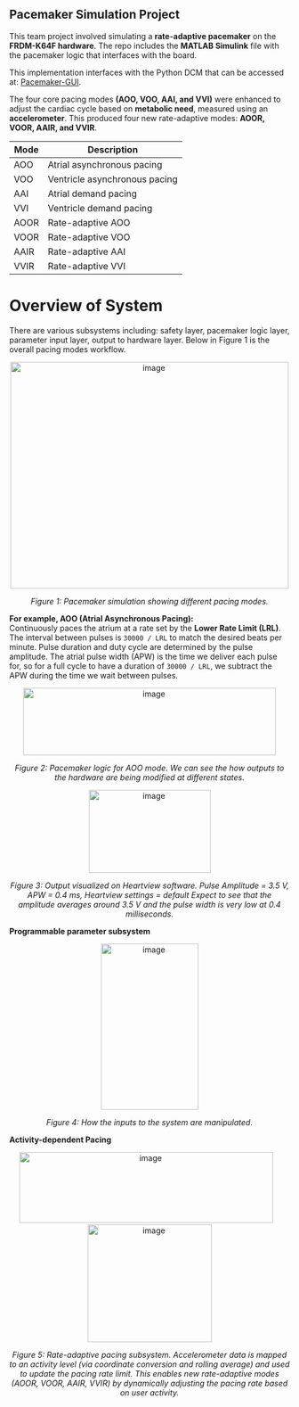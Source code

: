 ## Pacemaker Simulation Project

This team project involved simulating a **rate-adaptive pacemaker** on the **FRDM-K64F hardware**. The repo includes the **MATLAB Simulink** file with the pacemaker logic that interfaces with the board.

This implementation interfaces with the Python DCM that can be accessed at: [Pacemaker-GUI](https://github.com/elmongya/Pacemaker-GUI).

The four core pacing modes **(AOO, VOO, AAI, and VVI)** were enhanced to adjust the cardiac cycle based on **metabolic need**, measured using an **accelerometer**. This produced four new rate-adaptive modes: **AOOR, VOOR, AAIR, and VVIR**.

| Mode  | Description                           |
|-------|---------------------------------------|
| AOO   | Atrial asynchronous pacing             |
| VOO   | Ventricle asynchronous pacing          |
| AAI   | Atrial demand pacing                   |
| VVI   | Ventricle demand pacing                |
| AOOR  | Rate-adaptive AOO                      |
| VOOR  | Rate-adaptive VOO                      |
| AAIR  | Rate-adaptive AAI                      |
| VVIR  | Rate-adaptive VVI                      |

# Overview of System
There are various subsystems including: safety layer, pacemaker logic layer, parameter input layer, output to hardware layer. Below in Figure 1 is the overall pacing modes workflow.

<p align="center">
  <img width="500" height="407" alt="image" src="https://github.com/user-attachments/assets/d78cdebf-36fa-4b5f-8a3c-1c8d18527943" />
</p>

<p align="center">
  <em>Figure 1: Pacemaker simulation showing different pacing modes.</em>
</p>

**For example, AOO (Atrial Asynchronous Pacing):**  
Continuously paces the atrium at a rate set by the **Lower Rate Limit (LRL)**. The interval between pulses is `30000 / LRL` to match the desired beats per minute. Pulse duration and duty cycle are determined by the pulse amplitude. The atrial pulse width (APW) is the time we deliver each pulse for, so for a full cycle to have a duration of `30000 / LRL`, we subtract the APW during the time we wait between pulses.

<p align="center">
  <img width="454" height="121" alt="image" src="https://github.com/user-attachments/assets/91f0491e-86d3-4131-ac8b-e213848d2f2d" />
</p>

<p align="center">
  <em>Figure 2: Pacemaker logic for AOO mode. We can see the how outputs to the hardware are being modified at different states.</em>
</p>

<p align="center">
  <img width="219" height="149" alt="image" src="https://github.com/user-attachments/assets/6620df51-a00d-4220-9d67-aa136e701424" />
</p>

<p align="center">
  <em>Figure 3: Output visualized on Heartview software. Pulse Amplitude = 3.5 V, APW = 0.4 ms, Heartview settings = default
Expect to see that the amplitude averages around 3.5 V and the pulse width is very low at 0.4 milliseconds.  </em>
</p>

**Programmable parameter subsystem**
<p align="center">
  <img width="175" height="298" alt="image" src="https://github.com/user-attachments/assets/a0d8cdd1-29f1-41a3-a360-b08e3fcdf46e" />
</p>

<p align="center">
  <em>Figure 4: How the inputs to the system are manipulated.</em>
</p>

**Activity-dependent Pacing**
<p align="center">
  <img width="456" height="127" alt="image" src="https://github.com/user-attachments/assets/0a6e821e-78a9-4999-858e-bc5d0546f1ae" />
  &nbsp;&nbsp;
  <img width="223" height="211" alt="image" src="https://github.com/user-attachments/assets/baa6bcd5-b531-458c-aea8-ca126b38c194" />
</p>

<p align="center">
  <em>Figure 5: Rate-adaptive pacing subsystem. Accelerometer data is mapped to an activity level (via coordinate conversion and rolling average) and used to update the pacing rate limit. This enables new rate-adaptive modes (AOOR, VOOR, AAIR, VVIR) by dynamically adjusting the pacing rate based on user activity.</em>
</p>











